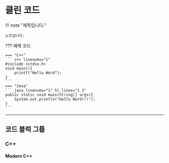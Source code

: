 # 클린 코드


!!! note "제목입니다."

    노트입니다.

??? 예제 코드

    === "C++"
    ``` c++ linenums="1"
    #include <stdio.h>
    void main(){
        printf("Hello Word");
    }
    ```
    === "Java"
    ``` java linenums="1" hl_lines="1 2"
    public static void main(String[] args){
        System.out.println("Hello Word!!!");
    }
    ```


-------------------------

## 코드 블럭 그룹

### C++

#### Modern C++

